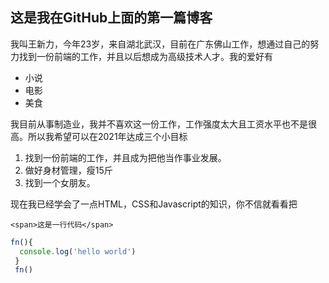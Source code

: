 ## 这是我在GitHub上面的第一篇博客
  我叫王新力，今年23岁，来自湖北武汉，目前在广东佛山工作，想通过自己的努力找到一份前端的工作，并且以后想成为高级技术人才。我的爱好有
* 小说
* 电影
* 美食

我目前从事制造业，我并不喜欢这一份工作，工作强度太大且工资水平也不是很高。所以我希望可以在2021年达成三个小目标
1. 找到一份前端的工作，并且成为把他当作事业发展。
2. 做好身材管理，瘦15斤
3. 找到一个女朋友。

现在我已经学会了一点HTML，CSS和Javascript的知识，你不信就看看把 

`<span>这是一行代码</span>`

````javascript
fn(){
  console.log('hello world')
 }
 fn()
 ````
